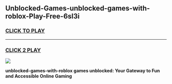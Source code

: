 
## Unblocked-Games-unblocked-games-with-roblox-Play-Free-6sl3i
<h3>
<a href="https://premium76.site?title=unblocked-games-with-roblox&ref=18A1">CLICK TO PLAY</a></h3>
<hr>

<h3>
<a href="https://premium76.site?title=unblocked-games-with-roblox&ref=18A1">CLICK 2 PLAY</a>
  
</h3>

<a href="https://premium76.site?title=unblocked-games-with-roblox&ref=18A1"><img src="https://clearcache.store/games.png"></a>


**unblocked-games-with-roblox games unblocked: Your Gateway to Fun and Accessible Online Gaming**
